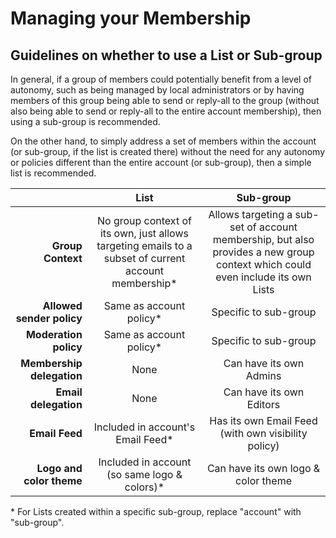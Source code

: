 # Managing your Membership

<span id="gv-2members-31membersListsVsGroups"></span>
## Guidelines on whether to use a List or Sub-group


In general, if a group of members could potentially benefit from a
level of autonomy, such as being managed by local administrators or by
having members of this group being able to send or reply-all to the
group (without also being able to send or reply-all to the entire
account membership), then using a sub-group is recommended.

On the other hand, to simply address a set of members within the 
account (or sub-group, if the list is created there) without the need
for any autonomy or policies different than the entire
account (or sub-group), then a simple list is recommended.


|                           |                     List                     |                      Sub-group                       |
|--------------------------:|:--------------------------------------------:|:----------------------------------------------------:|
| **Group Context**         | No group context of its own, just allows targeting emails to a subset of current account membership* | Allows targeting a sub-set of account membership, but also provides a new group context which could even include its own Lists |
| **Allowed sender policy** | Same as account policy*                      | Specific to sub-group                               |
| **Moderation policy**     | Same as account policy*                      | Specific to sub-group                               |
| **Membership delegation** | None                                         | Can have its own Admins                              |
| **Email delegation**      | None                                         | Can have its own Editors                             |
| **Email Feed**            | Included in account's Email Feed*            | Has its own Email Feed (with own visibility policy) |
| **Logo and color theme**  | Included in account (so same logo & colors)* | Can have its own logo & color theme                 |

<!--
| **Configuration options** | None                                         | Similar to account configuration but just for the sub-group |
| **Scope**                 | Lists can be created within a specific sub-group** | ... but not vice versa (although account Lists can be *used* within a sub-group) |

** Of course, Lists can also be created for the entire account too (as is the typical case).
-->

\* For Lists created within a specific sub-group, replace "account"
   with "sub-group".


